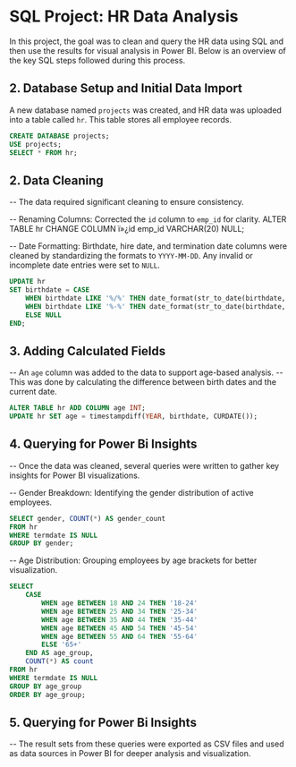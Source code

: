# SQL Project: HR Data Analysis 

In this project, the goal was to clean and query the HR data using SQL and then use the results for visual analysis in Power BI. Below is an overview of the key SQL steps followed during this process.


## 2. Database Setup and Initial Data Import 
A new database named `projects` was created, and HR data was uploaded into a table called `hr`. This table stores all employee records.

```sql
CREATE DATABASE projects;
USE projects;
SELECT * FROM hr;
```

## 2. Data Cleaning 

-- The data required significant cleaning to ensure consistency.

-- Renaming Columns: Corrected the `id` column to `emp_id` for clarity.
ALTER TABLE hr CHANGE COLUMN ï»¿id emp_id VARCHAR(20) NULL;

-- Date Formatting: Birthdate, hire date, and termination date columns were cleaned by standardizing the formats to `YYYY-MM-DD`. Any invalid or incomplete date entries were set to `NULL`.

```sql
UPDATE hr
SET birthdate = CASE 
    WHEN birthdate LIKE '%/%' THEN date_format(str_to_date(birthdate, '%m/%d/%Y'), '%Y-%m-%d')
    WHEN birthdate LIKE '%-%' THEN date_format(str_to_date(birthdate, '%m-%d-%Y'), '%Y-%m-%d')
    ELSE NULL
END;
```

## 3. Adding Calculated Fields 
-- An `age` column was added to the data to support age-based analysis.
-- This was done by calculating the difference between birth dates and the current date.
```sql
ALTER TABLE hr ADD COLUMN age INT;
UPDATE hr SET age = timestampdiff(YEAR, birthdate, CURDATE());
```
## 4. Querying for Power Bi Insights  

-- Once the data was cleaned, several queries were written to gather key insights for Power BI visualizations.

-- Gender Breakdown: Identifying the gender distribution of active employees.
```sql
SELECT gender, COUNT(*) AS gender_count
FROM hr
WHERE termdate IS NULL
GROUP BY gender;
```
-- Age Distribution: Grouping employees by age brackets for better visualization.
```sql
SELECT
    CASE
        WHEN age BETWEEN 18 AND 24 THEN '18-24'
        WHEN age BETWEEN 25 AND 34 THEN '25-34'
        WHEN age BETWEEN 35 AND 44 THEN '35-44'
        WHEN age BETWEEN 45 AND 54 THEN '45-54'
        WHEN age BETWEEN 55 AND 64 THEN '55-64'
        ELSE '65+'
    END AS age_group,
    COUNT(*) AS count
FROM hr
WHERE termdate IS NULL
GROUP BY age_group
ORDER BY age_group;
```

## 5. Querying for Power Bi Insights  

-- The result sets from these queries were exported as CSV files and used as data sources in Power BI for deeper analysis and visualization.

